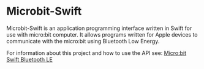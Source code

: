 #  Microbit-Swift
Microbit-Swift is an application programming interface written in Swift for use with micro:bit computer. It allows programs written for Apple devices to communicate with the micro:bit using Bluetooth Low Energy.

For information about this project and how to use the API see: [Micro:bit Swift Bluetooth LE](https://phwallen.github.io/microbit-swift/)